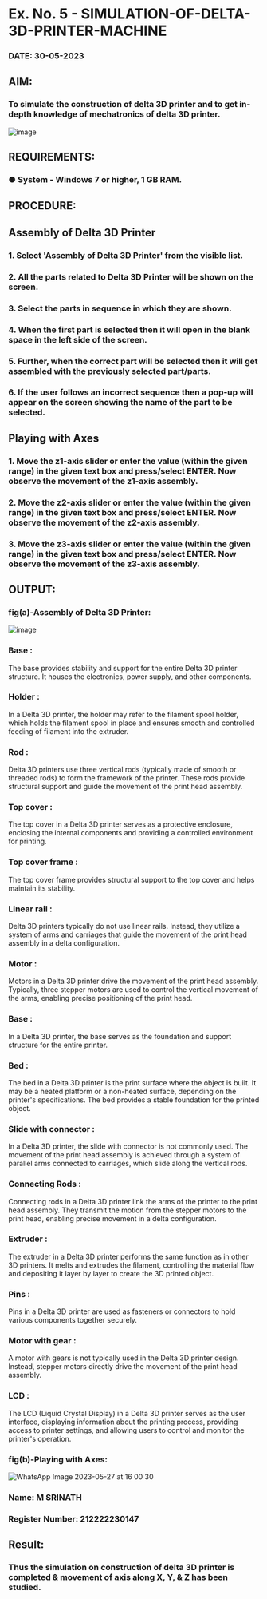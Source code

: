 # Ex. No. 5 - SIMULATION-OF-DELTA-3D-PRINTER-MACHINE

### DATE: 30-05-2023
## AIM:
### To simulate the construction of delta 3D printer and to get in-depth knowledge of mechatronics of delta 3D printer.

![image](https://github.com/Sellakumar1987/Ex.-No.-5---SIMULATION-OF-DELTA-3D-PRINTER-MACHINE/assets/113594316/c784471e-098f-456d-9c1b-e9f0ce56cc9b)

## REQUIREMENTS:
### ●	System - Windows 7 or higher, 1 GB RAM.

## PROCEDURE:

## Assembly of Delta 3D Printer
### 1.	Select 'Assembly of Delta 3D Printer' from the visible list.
### 2.	All the parts related to Delta 3D Printer will be shown on the screen.
### 3.	Select the parts in sequence in which they are shown.
### 4.	When the first part is selected then it will open in the blank space in the left side of the screen.
### 5.	Further, when the correct part will be selected then it will get assembled with the previously selected part/parts.
### 6.	If the user follows an incorrect sequence then a pop-up will appear on the screen showing the name of the part to be selected.

## Playing with Axes
### 1.	Move the z1-axis slider or enter the value (within the given range) in the given text box and press/select ENTER. Now observe the movement of the z1-axis assembly.
### 2.	Move the z2-axis slider or enter the value (within the given range) in the given text box and press/select ENTER. Now observe the movement of the z2-axis assembly.
### 3.	Move the z3-axis slider or enter the value (within the given range) in the given text box and press/select ENTER. Now observe the movement of the z3-axis assembly.

## OUTPUT:

### fig(a)-Assembly of Delta 3D Printer:

![image](https://github.com/shoaib3136/Ex.-No.-5---SIMULATION-OF-DELTA-3D-PRINTER-MACHINE/assets/117919362/a2a0494f-e859-423d-9e3c-347fd54a6157)

### Base :
The base provides stability and support for the entire Delta 3D printer structure. It houses the electronics, power supply, and other components.

### Holder :

In a Delta 3D printer, the holder may refer to the filament spool holder, which holds the filament spool in place and ensures smooth and controlled feeding of filament into the extruder.


### Rod :
Delta 3D printers use three vertical rods (typically made of smooth or threaded rods) to form the framework of the printer. These rods provide structural support and guide the movement of the print head assembly.


### Top cover :

The top cover in a Delta 3D printer serves as a protective enclosure, enclosing the internal components and providing a controlled environment for printing.

### Top cover frame :

The top cover frame provides structural support to the top cover and helps maintain its stability.

### Linear rail :

Delta 3D printers typically do not use linear rails. Instead, they utilize a system of arms and carriages that guide the movement of the print head assembly in a delta configuration.

### Motor :

Motors in a Delta 3D printer drive the movement of the print head assembly. Typically, three stepper motors are used to control the vertical movement of the arms, enabling precise positioning of the print head.

### Base :

In a Delta 3D printer, the base serves as the foundation and support structure for the entire printer.

### Bed :

The bed in a Delta 3D printer is the print surface where the object is built. It may be a heated platform or a non-heated surface, depending on the printer's specifications. The bed provides a stable foundation for the printed object.


### Slide with connector :

In a Delta 3D printer, the slide with connector is not commonly used. The movement of the print head assembly is achieved through a system of parallel arms connected to carriages, which slide along the vertical rods.

### Connecting Rods :

Connecting rods in a Delta 3D printer link the arms of the printer to the print head assembly. They transmit the motion from the stepper motors to the print head, enabling precise movement in a delta configuration.
 
### Extruder :

The extruder in a Delta 3D printer performs the same function as in other 3D printers. It melts and extrudes the filament, controlling the material flow and depositing it layer by layer to create the 3D printed object.

### Pins :

Pins in a Delta 3D printer are used as fasteners or connectors to hold various components together securely.
### Motor with gear :

A motor with gears is not typically used in the Delta 3D printer design. Instead, stepper motors directly drive the movement of the print head assembly.
### LCD : 

The LCD (Liquid Crystal Display) in a Delta 3D printer serves as the user interface, displaying information about the printing process, providing access to printer settings, and allowing users to control and monitor the printer's operation.

### fig(b)-Playing with Axes:

![WhatsApp Image 2023-05-27 at 16 00 30](https://github.com/shoaib3136/Ex.-No.-5---SIMULATION-OF-DELTA-3D-PRINTER-MACHINE/assets/117919362/aa5a9c7e-5d17-482f-8241-cfe214808021)


### Name: M SRINATH

### Register Number: 212222230147

## Result: 
### Thus the simulation on construction of delta 3D printer is completed & movement of axis along X, Y, & Z has been studied.
